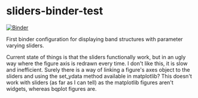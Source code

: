 # sliders-binder-test

[![Binder](https://mybinder.org/badge_logo.svg)](https://mybinder.org/v2/gh/dylan-jones96/sliders-binder-test/HEAD)

First binder configuration for displaying band structures with parameter varying sliders. 

Current state of things is that the sliders functionally work, but in an ugly way where the figure axis is redrawn every time. I don't like this, it is slow and inefficient. Surely there is a way of linking a figure's axes object to the sliders and using the set_ydata method available in matplotlib? This doesn't work with sliders (as far as I can tell) as the matplotlib figures aren't widgets, whereas bqplot figures are. 
